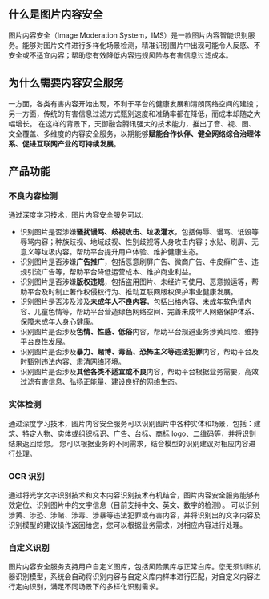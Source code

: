 ## 什么是图片内容安全
图片内容安全（Image Moderation System，IMS）是一款图片内容智能识别服务。能够对图片文件进行多样化场景检测，精准识别图片中出现可能令人反感、不安全或不适宜内容；帮助您有效降低内容违规风险与有害信息过滤成本。

## 为什么需要内容安全服务
一方面，各类有害内容开始出现，不利于平台的健康发展和清朗网络空间的建设；另一方面，传统的有害信息过滤方式甄别速度和准确率都在降低，而成本却随之大幅增长。
在这样的背景下，天御融合腾讯强大的技术能力，推出了音、视、图、文全覆盖、多维度的内容安全服务，以期能够**赋能合作伙伴、健全网络综合治理体系、促进互联网产业的可持续发展**。

## 产品功能
### 不良内容检测
通过深度学习技术，图片内容安全服务可以:
- 识别图片是否涉嫌**骚扰谩骂、歧视攻击、垃圾灌水**，包括侮辱、谩骂、诋毁等辱骂内容；种族歧视、地域歧视、性别歧视等人身攻击内容；水贴、刷屏、无意义等垃圾内容。帮助平台提升用户体验、维护健康生态。
- 识别图片是否涉嫌**广告推广**，包括恶意刷屏广告、微商广告、牛皮癣广告、违规引流广告等，帮助平台降低运营成本、维护商业利益。
- 识别图片是否涉嫌**版权违规**，包括盗用图片、未经许可使用、恶意搬运等，帮助平台及时制止著作权侵权行为、推动互联网版权保护事业健康发展。
- 识别图片是否涉及涉及**未成年人不良内容**，包括出格内容、未成年软色情内容、儿童色情等，帮助平台营造绿色网络空间、完善未成年人网络保护体系、保障未成年人身心健康。
- 识别图片是否涉及**色情、性感、低俗**内容，帮助平台规避业务涉黄风险、维持平台良性发展。
- 识别图片是否涉及**暴力、赌博、毒品、恐怖主义等违法犯罪**内容，帮助平台及时甄别违法内容、肃清网络环境。
- 识别图片是否涉及**其他各类不适宜或不良**内容，帮助平台根据业务需要，高效过滤有害信息、弘扬正能量、建设良好的网络生态。

### 实体检测
通过深度学习技术，图片内容安全服务可以识别图片中各种实体和场景，包括：建筑、特定人物、实体或组织标识、广告、台标、商标 logo、二维码等，并将识别结果返回给您。
您可以根据业务的不同需求，结合模型的识别建议对相应内容进行处理。

### OCR 识别
通过将光学文字识别技术和文本内容识别技术有机结合，图片内容安全服务能够有效定位、识别图片中的文字信息（目前支持中文、英文、数字的检测）。
可以识别涉黄、涉恐、涉赌、涉毒、涉暴等违法犯罪或有害内容，并将识别出的文字内容及识别模型的建议操作返回给您，您可以根据业务需求，对相应内容进行处理。

### 自定义识别
图片内容安全服务支持用户自定义图库，包括风险黑库与正常白库。您无须训练机器识别模型，系统会自动将识别内容与自定义库内样本进行匹配，对自定义内容进行定向识别，满足不同场景下的多样化识别需求。
